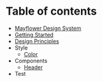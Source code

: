 # Table of contents

* [Mayflower Design System](README.md)
* [Getting Started](getting-started.md)
* [Design Principles](design-principles.md)
* Style
  * [Color](style/color.md)
* Components
  * [Header](components/header.md)
* Test

